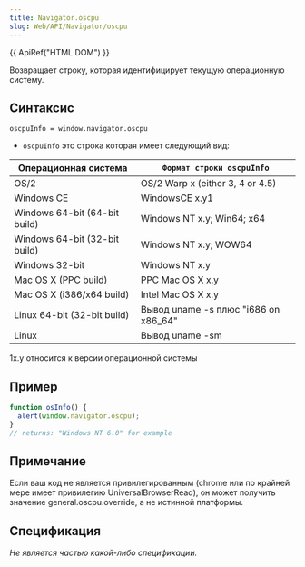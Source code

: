 ```yaml
---
title: Navigator.oscpu
slug: Web/API/Navigator/oscpu
---
```


{{ ApiRef("HTML DOM") }}

Возвращает строку, которая идентифицирует текущую операционную систему.

## Синтаксис

```
oscpuInfo = window.navigator.oscpu
```

- `oscpuInfo` это строка которая имеет следующий вид:

| Операционная система          | `Формат строки oscpuInfo`            |
| ----------------------------- | ------------------------------------ |
| OS/2                          | OS/2 Warp x (either 3, 4 or 4.5)     |
| Windows CE                    | WindowsCE x.y1                       |
| Windows 64-bit (64-bit build) | Windows NT x.y; Win64; x64           |
| Windows 64-bit (32-bit build) | Windows NT x.y; WOW64                |
| Windows 32-bit                | Windows NT x.y                       |
| Mac OS X (PPC build)          | PPC Mac OS X x.y                     |
| Mac OS X (i386/x64 build)     | Intel Mac OS X x.y                   |
| Linux 64-bit (32-bit build)   | Вывод uname -s плюс "i686 on x86_64" |
| Linux                         | Вывод uname -sm                      |

1x.y относится к версии операционной системы

## Пример

```js
function osInfo() {
  alert(window.navigator.oscpu);
}
// returns: "Windows NT 6.0" for example
```

## Примечание

Если ваш код не является привилегированным (chrome или по крайней мере имеет привилегию UniversalBrowserRead), он может получить значение general.oscpu.override, а не истинной платформы.

## Спецификация

_Не является частью какой-либо спецификации._
